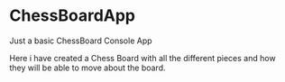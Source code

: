 # ChessBoardApp
Just a basic ChessBoard Console App

Here i have created a Chess Board with all the different pieces and how they will be able to move about the board.

